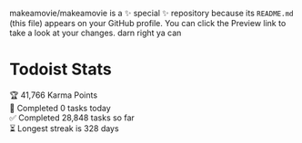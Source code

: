makeamovie/makeamovie is a ✨ special ✨ repository because its `README.md` (this file) appears on your GitHub profile.
You can click the Preview link to take a look at your changes. darn right ya can

# Todoist Stats

<!-- TODO-IST:START -->
🏆  41,766 Karma Points           
🌸  Completed 0 tasks today           
✅  Completed 28,848 tasks so far           
⏳  Longest streak is 328 days
<!-- TODO-IST:END -->